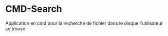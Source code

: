 # CMD-Search
Application en cmd pour la recherche de fichier dans le disque l'utilisateur se trouve
